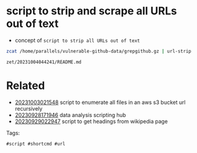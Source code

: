 # script to strip and scrape all URLs out of text

- concept of `script to strip all URLs out of text`

```bash
zcat /home/parallels/vulnerable-github-data/grepgithub.gz | url-strip
```

` zet/20231004044241/README.md `

# Related

- [20231003021548](/zet/20231003021548/README.md) script to enumerate all files in an aws s3 bucket url recursively
- [20230928171946](/zet/20230928171946/README.md) data analysis scripting hub
- [20230929022947](/zet/20230929022947/README.md) script to get headings from wikipedia page

Tags:

    #script #shortcmd #url
